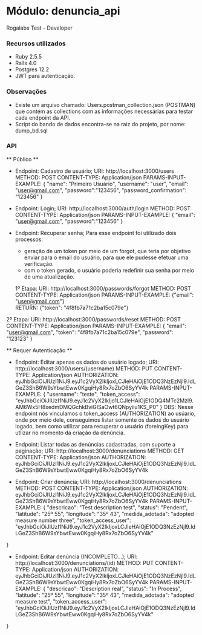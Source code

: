 # Módulo: denuncia_api
Rogalabs Test - Developer

### Recursos utilizados
- Ruby 2.5.5
- Rails 4.0
- Postgres 12.2
- JWT para autenticação.

### Observações
- Existe um arquivo chamado: Users.postman_collection.json (POSTMAN) que contém as collections com as informações necessárias para testar cada endpoint da API.
- Script do bando de dados encontra-se na raiz do projeto, por nome: dump_bd.sql

### API

** Público **

- Endpoint: Cadastro de usuário;
URI: http://localhost:3000/users
METHOD: POST
CONTENT-TYPE: Application/json
PARAMS-INPUT-EXAMPLE: {
                    "name": "Primeiro Usuário",
                    "username": "user",
                    "email": "user@gmail.com",
                    "password":"123456",
                    "password_confirmation": "123456"
                  }


- Endpoint: Login;
URI: http://localhost:3000/auth/login
METHOD: POST
CONTENT-TYPE: Application/json
PARAMS-INPUT-EXAMPLE: {
                    "email": "user@gmail.com",
                    "password":"123456"
                    }

- Endpoint: Recuperar senha;
  Para esse endpoint foi utilizado dois processos:
  * geração de um token por meio de um forgot, que teria por objetivo enviar para o email do usuário, para que ele pudesse efetuar uma verificação.
  * com o token gerado, o usuário poderia redefinir sua senha por meio de uma atualização.
  
  1º Etapa:
  URI: http://localhost:3000/passwords/forgot
  METHOD: POST
  CONTENT-TYPE: Application/json
  PARAMS-INPUT-EXAMPLE: {"email": "user@gmail.com"}                    
  RETURN: {"token": "4f8fb7a71c2ba15c079e"}                    
                    
 2º Etapa:
 URI: http://localhost:3000/passwords/reset
 METHOD: POST
 CONTENT-TYPE: Application/json
 PARAMS-INPUT-EXAMPLE: {
                    "email": "user@gmail.com",
                    "token": "4f8fb7a71c2ba15c079e",
                    "password": "123123"
                  }
 

** Requer Autenticação **
- Endpoint: Editar apenas os dados do usuário logado;
URI: http://localhost:3000/users/(username)
METHOD: PUT
CONTENT-TYPE: Application/json
AUTHORIZATION: eyJhbGciOiJIUzI1NiJ9.eyJ1c2VyX2lkIjoxLCJleHAiOjE1ODQ3NzEzNjl9.IdLGeZ3ShB6W9sYbwtEww0KgqiHy8Rx7oZbO6SyYV4k
PARAMS-INPUT-EXAMPLE: {
              "username": "teste",
              "token_access": "eyJhbGciOiJIUzI1NiJ9.eyJ1c2VyX2lkIjo1LCJleHAiOjE1ODQ4MTc2Mzl9.AM6Wx5H8xedmDMQGchkBviGISaOwt6QNpyiiu1KS_P0"
                    }
OBS: Nesse endpoint nós vinculamos o token_access (AUTHORIZATION) ao usúario, onde por meio dele, conseguimos listar somente os dados do usuário logado, bem como utilizar para recuperar o usuário (foreingKey) para utlizar no momento da criação da denúncia.


- Endpoint: Listar todas as denúncias cadastradas, com suporte a paginação;
URI: http://localhost:3000/denunciations
METHOD: GET
CONTENT-TYPE: Application/json
AUTHORIZATION: eyJhbGciOiJIUzI1NiJ9.eyJ1c2VyX2lkIjoxLCJleHAiOjE1ODQ3NzEzNjl9.IdLGeZ3ShB6W9sYbwtEww0KgqiHy8Rx7oZbO6SyYV4k


- Endpoint: Criar denúncia;
URI: http://localhost:3000/denunciations
METHOD: POST
CONTENT-TYPE: Application/json
AUTHORIZATION: eyJhbGciOiJIUzI1NiJ9.eyJ1c2VyX2lkIjoxLCJleHAiOjE1ODQ3NzEzNjl9.IdLGeZ3ShB6W9sYbwtEww0KgqiHy8Rx7oZbO6SyYV4k
PARAMS-INPUT-EXAMPLE:
{
	"descricao": "Test description test",
	"status": "Pendent",
	"latitude": "25º 55",
	"longitude": "35º 43",
	"medida_adotada": "adopted measure number three",
	"token_access_user": "eyJhbGciOiJIUzI1NiJ9.eyJ1c2VyX2lkIjoxLCJleHAiOjE1ODQ3NzEzNjl9.IdLGeZ3ShB6W9sYbwtEww0KgqiHy8Rx7oZbO6SyYV4k"
	
}

- Endpoint: Editar denúncia (INCOMPLETO...);
URI: http://localhost:3000/denunciations/(id)
METHOD: PUT
CONTENT-TYPE: Application/json
AUTHORIZATION: eyJhbGciOiJIUzI1NiJ9.eyJ1c2VyX2lkIjoxLCJleHAiOjE1ODQ3NzEzNjl9.IdLGeZ3ShB6W9sYbwtEww0KgqiHy8Rx7oZbO6SyYV4k
PARAMS-INPUT-EXAMPLE:
{
	"descricao": "Description real",
	"status": "In Process",
	"latitude": "25º 55",
	"longitude": "35º 43",
	"medida_adotada": "adopted measure test",
	"token_access_user": "eyJhbGciOiJIUzI1NiJ9.eyJ1c2VyX2lkIjoxLCJleHAiOjE1ODQ3NzEzNjl9.IdLGeZ3ShB6W9sYbwtEww0KgqiHy8Rx7oZbO6SyYV4k"
	
}
